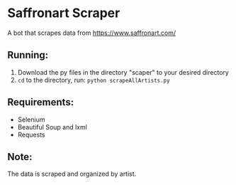 # Saffronart Scraper
A bot that scrapes data from https://www.saffronart.com/  

## Running:
1. Download the py files in the directory "scaper" to your desired directory
2. ```cd``` to the directory, run: ```python scrapeAllArtists.py``` 

## Requirements:
* Selenium
* Beautiful Soup and lxml
* Requests

## Note:
The data is scraped and organized by artist.


